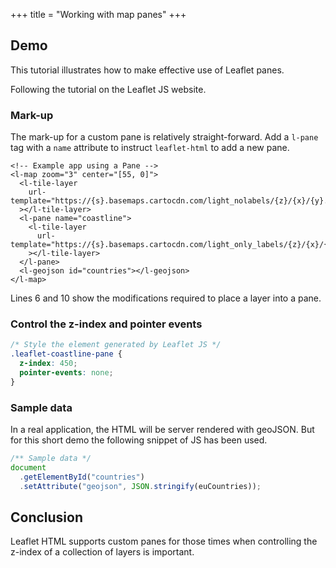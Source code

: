 +++
title = "Working with map panes"
+++

## Demo

This tutorial illustrates how to make effective use of Leaflet panes.

<style>
.leaflet-coastline-pane {
  z-index: 450;
  pointer-events: none;
}
</style>

<l-map zoom="3" center="[55, 0]">
  <l-tile-layer url-template="https://{s}.basemaps.cartocdn.com/light_nolabels/{z}/{x}/{y}.png"></l-tile-layer>
  <l-pane name="coastline">
    <l-tile-layer url-template="https://{s}.basemaps.cartocdn.com/light_only_labels/{z}/{x}/{y}.png"></l-tile-layer>
  </l-pane>
  <l-geojson id="countries"></l-geojson>
</l-map>

<script type="text/javascript" src="/panes/eu-countries.js"></script>
<script>
document.getElementById("countries").setAttribute("geojson", JSON.stringify(euCountries))
</script>

Following the tutorial on the Leaflet JS website.

### Mark-up

The mark-up for a custom pane is relatively straight-forward.
Add a `l-pane` tag with a `name` attribute to instruct `leaflet-html` to add a new pane.

```html,hl_lines=6 10,linenos
<!-- Example app using a Pane -->
<l-map zoom="3" center="[55, 0]">
  <l-tile-layer
    url-template="https://{s}.basemaps.cartocdn.com/light_nolabels/{z}/{x}/{y}.png"
  ></l-tile-layer>
  <l-pane name="coastline">
    <l-tile-layer
      url-template="https://{s}.basemaps.cartocdn.com/light_only_labels/{z}/{x}/{y}.png"
    ></l-tile-layer>
  </l-pane>
  <l-geojson id="countries"></l-geojson>
</l-map>
```

Lines 6 and 10 show the modifications required to place a layer into a pane.

### Control the z-index and pointer events

```css
/* Style the element generated by Leaflet JS */
.leaflet-coastline-pane {
  z-index: 450;
  pointer-events: none;
}
```

### Sample data

In a real application, the HTML will be server rendered with geoJSON.
But for this short demo the following snippet of JS has been used.

```js
/** Sample data */
document
  .getElementById("countries")
  .setAttribute("geojson", JSON.stringify(euCountries));
```

## Conclusion

Leaflet HTML supports custom panes for those times when controlling
the z-index of a collection of layers is important.



